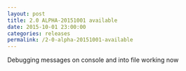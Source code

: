 ```yaml
---
layout: post
title: 2.0 ALPHA-20151001 available
date: 2015-10-01 23:00:00
categories: releases
permalink: /2-0-alpha-20151001-available
---
```


Debugging messages on console and into file working now


